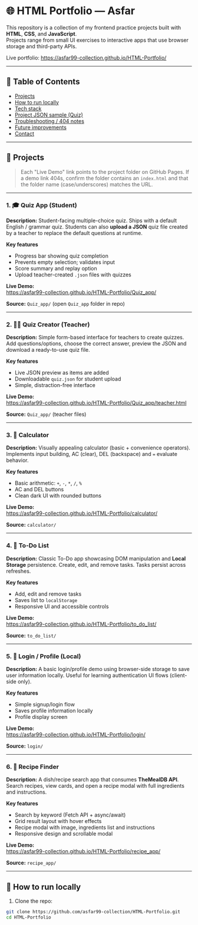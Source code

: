# 🌐 HTML Portfolio — Asfar

This repository is a collection of my frontend practice projects built with **HTML**, **CSS**, and **JavaScript**.  
Projects range from small UI exercises to interactive apps that use browser storage and third-party APIs.

Live portfolio: https://asfar99-collection.github.io/HTML-Portfolio/

---

## 🧭 Table of Contents

- [Projects](#projects)  
- [How to run locally](#how-to-run-locally)  
- [Tech stack](#tech-stack)  
- [Project JSON sample (Quiz)](#project-json-sample-quiz)  
- [Troubleshooting / 404 notes](#troubleshooting--404-notes)  
- [Future improvements](#future-improvements)  
- [Contact](#contact)

---

## 📂 Projects

> Each "Live Demo" link points to the project folder on GitHub Pages. If a demo link 404s, confirm the folder contains an `index.html` and that the folder name (case/underscores) matches the URL.

---

### 1. 🎓 Quiz App (Student)
**Description:** Student-facing multiple-choice quiz. Ships with a default English / grammar quiz. Students can also **upload a JSON** quiz file created by a teacher to replace the default questions at runtime.

**Key features**
- Progress bar showing quiz completion
- Prevents empty selection; validates input
- Score summary and replay option
- Upload teacher-created `.json` files with quizzes

**Live Demo:**  
https://asfar99-collection.github.io/HTML-Portfolio/Quiz_app/

**Source:** `Quiz_app/` (open `Quiz_app` folder in repo)

---

### 2. 👩‍🏫 Quiz Creator (Teacher)
**Description:** Simple form-based interface for teachers to create quizzes. Add questions/options, choose the correct answer, preview the JSON and download a ready-to-use quiz file.

**Key features**
- Live JSON preview as items are added
- Downloadable `quiz.json` for student upload
- Simple, distraction-free interface

**Live Demo:**  
https://asfar99-collection.github.io/HTML-Portfolio/Quiz_app/teacher.html

**Source:** `Quiz_app/` (teacher files)

---

### 3. 🧮 Calculator
**Description:** Visually appealing calculator (basic + convenience operators). Implements input building, AC (clear), DEL (backspace) and `=` evaluate behavior.

**Key features**
- Basic arithmetic: `+`, `-`, `*`, `/`, `%`
- AC and DEL buttons
- Clean dark UI with rounded buttons

**Live Demo:**  
https://asfar99-collection.github.io/HTML-Portfolio/calculator/

**Source:** `calculator/`

---

### 4. 📝 To-Do List
**Description:** Classic To-Do app showcasing DOM manipulation and **Local Storage** persistence. Create, edit, and remove tasks. Tasks persist across refreshes.

**Key features**
- Add, edit and remove tasks
- Saves list to `localStorage`
- Responsive UI and accessible controls

**Live Demo:**  
https://asfar99-collection.github.io/HTML-Portfolio/to_do_list/

**Source:** `to_do_list/`

---

### 5. 🔐 Login / Profile (Local)
**Description:** A basic login/profile demo using browser-side storage to save user information locally. Useful for learning authentication UI flows (client-side only).

**Key features**
- Simple signup/login flow
- Saves profile information locally
- Profile display screen

**Live Demo:**  
https://asfar99-collection.github.io/HTML-Portfolio/login/

**Source:** `login/`

---

### 6. 🍲 Recipe Finder
**Description:** A dish/recipe search app that consumes **TheMealDB API**. Search recipes, view cards, and open a recipe modal with full ingredients and instructions.

**Key features**
- Search by keyword (Fetch API + async/await)
- Grid result layout with hover effects
- Recipe modal with image, ingredients list and instructions
- Responsive design and scrollable modal

**Live Demo:**  
https://asfar99-collection.github.io/HTML-Portfolio/recipe_app/

**Source:** `recipe_app/`

---

## 🚀 How to run locally

1. Clone the repo:
```bash
git clone https://github.com/asfar99-collection/HTML-Portfolio.git
cd HTML-Portfolio
